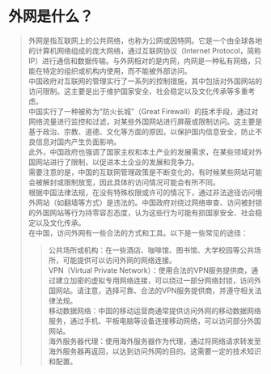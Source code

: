 # 外网是什么？
 >外网是指互联网上的公共网络，也称为公网或因特网。它是一个由全球各地的计算机网络组成的庞大网络，通过互联网协议（Internet Protocol，简称IP）进行通信和数据传输。与外网相对的是内网，内网是一种私有网络，只能在特定的组织或机构内使用，而不能被外部访问。  
 >中国政府对互联网的管理实行了一系列的控制措施，其中包括对外国网站的访问限制。这主要是出于维护国家安全、社会稳定以及文化传承等多重考虑。  
 >中国实行了一种被称为"防火长城"（Great Firewall）的技术手段，通过对网络流量进行监控和过滤，对某些外国网站进行屏蔽或限制访问。这主要是基于政治、宗教、道德、文化等方面的原因，以保护国内信息安全，防止不良信息对国内产生负面影响。  
 >此外，中国政府也强调了国家主权和本土产业的发展需求，在某些领域对外国网站进行了限制，以促进本土企业的发展和竞争力。  
 >需要注意的是，中国的互联网管理政策是不断变化的，有时候某些网站可能会被解封或限制放宽，因此具体的访问情况可能会有所不同。  
 >根据中国法律法规，在没有特殊权限或许可的情况下，通过非法途径访问境外网站（如翻墙等方式）是违法的。中国政府对绕过网络审查、访问被封锁的外国网站等行为持零容忍态度，认为这些行为可能有损国家安全、社会稳定以及文化传承。  
 >在中国，访问外网有一些合法的方式和工具。以下是一些常见的途径：  
 >>公共场所或机构：在一些酒店、咖啡馆、图书馆、大学校园等公共场所，可能提供可以访问外网的网络连接。  
 >>VPN（Virtual Private Network）：使用合法的VPN服务提供商，通过建立加密的虚拟专用网络连接，可以绕过一部分网络封锁，访问外国网站。请注意，选择可靠、合法的VPN服务提供商，并遵守相关法律法规。  
 >>移动数据网络：中国的移动运营商通常提供访问外网的移动数据网络服务，通过手机、平板电脑等设备连接移动网络，可以访问部分外国网站。  
 >>海外服务器代理：使用海外服务器作为代理，通过将网络请求转发至海外服务器再返回，以达到访问外网的目的。这需要一定的技术知识和配置。  
